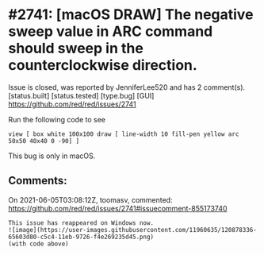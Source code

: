 
#2741: [macOS DRAW] The negative sweep value in ARC command should sweep in the counterclockwise direction.
================================================================================
Issue is closed, was reported by JenniferLee520 and has 2 comment(s).
[status.built] [status.tested] [type.bug] [GUI]
<https://github.com/red/red/issues/2741>

Run the following code to see
```Red
view [ box white 100x100 draw [ line-width 10 fill-pen yellow arc 50x50 40x40 0 -90] ]
```
This bug is only in macOS.



Comments:
--------------------------------------------------------------------------------

On 2021-06-05T03:08:12Z, toomasv, commented:
<https://github.com/red/red/issues/2741#issuecomment-855173740>

    This issue has reappeared on Windows now. 
    ![image](https://user-images.githubusercontent.com/11960635/120878336-65603d80-c5c4-11eb-9726-f4e269235d45.png)
    (with code above)


